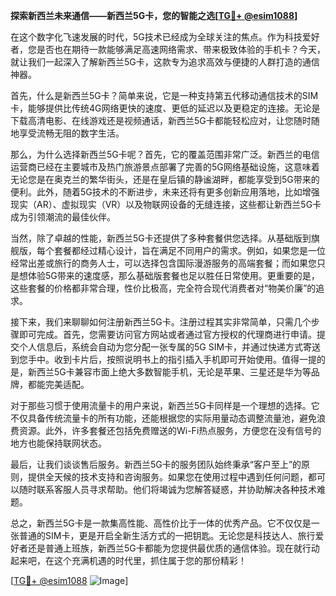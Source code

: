**探索新西兰未来通信——新西兰5G卡，您的智能之选[[TG💪+ @esim1088](https://t.me/s/esim1088)]**

在这个数字化飞速发展的时代，5G技术已经成为全球关注的焦点。作为科技爱好者，您是否也在期待一款能够满足高速网络需求、带来极致体验的手机卡？今天，就让我们一起深入了解新西兰5G卡，这款专为追求高效与便捷的人群打造的通信神器。

首先，什么是新西兰5G卡？简单来说，它是一种支持第五代移动通信技术的SIM卡，能够提供比传统4G网络更快的速度、更低的延迟以及更稳定的连接。无论是下载高清电影、在线游戏还是视频通话，新西兰5G卡都能轻松应对，让您随时随地享受流畅无阻的数字生活。

那么，为什么选择新西兰5G卡呢？首先，它的覆盖范围非常广泛。新西兰的电信运营商已经在主要城市及热门旅游景点部署了完善的5G网络基础设施，这意味着无论您是在奥克兰的繁华街头，还是在皇后镇的静谧湖畔，都能享受到5G带来的便利。此外，随着5G技术的不断进步，未来还将有更多创新应用落地，比如增强现实（AR）、虚拟现实（VR）以及物联网设备的无缝连接，这些都让新西兰5G卡成为引领潮流的最佳伙伴。

当然，除了卓越的性能，新西兰5G卡还提供了多种套餐供您选择。从基础版到旗舰版，每个套餐都经过精心设计，旨在满足不同用户的需求。例如，如果您是一位经常出差或旅行的商务人士，可以选择包含国际漫游服务的高端套餐；而如果您只是想体验5G带来的速度感，那么基础版套餐也足以胜任日常使用。更重要的是，这些套餐的价格都非常合理，性价比极高，完全符合现代消费者对“物美价廉”的追求。

接下来，我们来聊聊如何注册新西兰5G卡。注册过程其实非常简单，只需几个步骤即可完成。首先，您需要访问官方网站或者通过官方授权的代理商进行申请。提交个人信息后，系统会自动为您分配一张专属的5G SIM卡，并通过快递方式寄送到您手中。收到卡片后，按照说明书上的指引插入手机即可开始使用。值得一提的是，新西兰5G卡兼容市面上绝大多数智能手机，无论是苹果、三星还是华为等品牌，都能完美适配。

对于那些习惯于使用流量卡的用户来说，新西兰5G卡同样是一个理想的选择。它不仅具备传统流量卡的所有功能，还能根据您的实际用量动态调整流量池，避免浪费资源。此外，许多套餐还包括免费赠送的Wi-Fi热点服务，方便您在没有信号的地方也能保持联网状态。

最后，让我们谈谈售后服务。新西兰5G卡的服务团队始终秉承“客户至上”的原则，提供全天候的技术支持和咨询服务。如果您在使用过程中遇到任何问题，都可以随时联系客服人员寻求帮助。他们将竭诚为您解答疑惑，并协助解决各种技术难题。

总之，新西兰5G卡是一款集高性能、高性价比于一体的优秀产品。它不仅仅是一张普通的SIM卡，更是开启全新生活方式的一把钥匙。无论您是科技达人、旅行爱好者还是普通上班族，新西兰5G卡都能为您提供最优质的通信体验。现在就行动起来吧，在这个充满机遇的时代里，抓住属于您的那份精彩！

[[TG💪+ @esim1088](https://t.me/s/esim1088) ![Image](https://i.postimg.cc/4NQfJmqS/Snipaste-2025-05-13-00-14-12.png)]